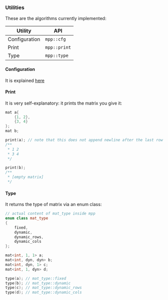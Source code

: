 ### Utilities

These are the algorithms currently implemented:

| Utility | API |
| ------------- | ------------- |
| Configuration | `mpp::cfg` |
| Print | `mpp::print` |
| Type | `mpp::type` |

#### Configuration

It is explained [here](customize.md)

#### Print

It is very self-explanatory: it prints the matrix you give it:

```cpp
mat a{
    {1, 2},
    {3, 4}
};
mat b;

print(a); // note that this does not append newline after the last row
/**
 * 1 2
 * 3 4
 */

print(b);
/**
 * [empty matrix]
 */
```

#### Type

It returns the type of matrix via an enum class:

```cpp
// actual content of mat_type inside mpp
enum class mat_type
{
    fixed,
    dynamic,
    dynamic_rows,
    dynamic_cols
};

mat<int, 1, 1> a;
mat<int, dyn, dyn> b;
mat<int, dyn, 1> c;
mat<int, 1, dyn> d;

type(a); // mat_type::fixed
type(b); // mat_type::dynamic
type(c); // mat_type::dynamic_rows
type(d); // mat_type::dynamic_cols
```
